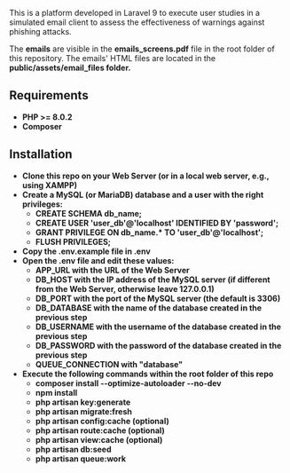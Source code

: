 This is a platform developed in Laravel 9 to execute user studies in a simulated email client to assess the effectiveness of warnings against phishing attacks.

The <b>emails</b> are visible in the <b>emails_screens.pdf</b> file in the root folder of this repository. The emails' HTML files are located in the <b>public/assets/email_files<b> folder.

## Requirements

- PHP >= 8.0.2
- Composer

## Installation

- Clone this repo on your Web Server (or in a local web server, e.g., using XAMPP)
- Create a MySQL (or MariaDB) database and a user with the right privileges:
    - CREATE SCHEMA db_name;
    - CREATE USER 'user_db'@'localhost' IDENTIFIED BY 'password';
    - GRANT PRIVILEGE ON db_name.* TO 'user_db'@'localhost';
    - FLUSH PRIVILEGES;
- Copy the .env.example file in .env
- Open the .env file and edit these values:
    - APP_URL with the URL of the Web Server
    - DB_HOST with the IP address of the MySQL server (if different from the Web Server, otherwise leave 127.0.0.1)
    - DB_PORT with the port of the MySQL server (the default is 3306)
    - DB_DATABASE with the name of the database created in the previous step
    - DB_USERNAME with the username of the database created in the previous step
    - DB_PASSWORD with the password of the database created in the previous step
    - QUEUE_CONNECTION with "database"
- Execute the following commands within the root folder of this repo
    - composer install --optimize-autoloader --no-dev
    - npm install
    - php artisan key:generate
    - php artisan migrate:fresh
    - php artisan config:cache (optional)
    - php artisan route:cache (optional)
    - php artisan view:cache (optional)
    - php artisan db:seed
    - php artisan queue:work
